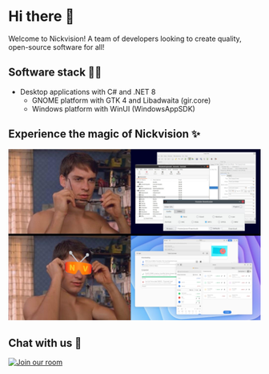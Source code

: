# Hi there 👋
Welcome to Nickvision! A team of developers looking to create quality, open-source software for all!

## Software stack 🧑‍💻
- Desktop applications with C# and .NET 8
    - GNOME platform with GTK 4 and Libadwaita (gir.core)
    - Windows platform with WinUI (WindowsAppSDK)

## Experience the magic of Nickvision ✨
<img src='https://raw.githubusercontent.com/NickvisionApps/.github/main/assets/banner.jpg'></img>

## Chat with us 💬
<a href='https://matrix.to/#/#nickvision:matrix.org'><img width='140' alt='Join our room' src='https://user-images.githubusercontent.com/17648453/196094077-c896527d-af6d-4b43-a5d8-e34a00ffd8f6.png'/></a>
